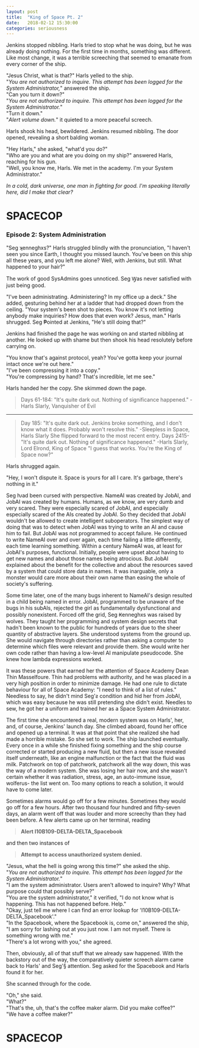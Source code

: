 ```yaml
---
layout: post
title:  "King of Space Pt. 2"
date:   2018-02-12 15:30:00
categories: seriousness
---
```


Jenkins stopped nibbling. Harls tried to stop what he was doing, but he was already doing nothing. For the first time in months, something was different. Like most change, it was a terrible screeching that seemed to emanate from every corner of the ship.

"Jesus Christ, what is that?" Harls yelled to the ship.  
"*You are not authorized to inquire. This attempt has been logged for the System Administrator,*" answered the ship.  
"Can you turn it down?"  
"*You are not authorized to inquire. This attempt has been logged for the System Administrator.*"   
"Turn it down."   
"*Alert volume down.*" it quieted to a more peaceful screech.  

Harls shook his head, bewildered. Jenkins resumed nibbling. The door opened, revealing a short balding woman.

"Hey Harls," she asked, "what'd you do?"  
"Who are you and what are you doing on my ship?" answered Harls, reaching for his gun.  
"Well, you know me, Harls. We met in the academy. I'm your System Administrator."  

*In a cold, dark universe, one man in fighting for good. I'm speaking literally here, did I make that clear?*

# SPACECOP  

### Episode 2: System Administration

"Seg ʞenneghxs?" Harls struggled blindly with the pronunciation, "I haven't seen you since Earth, I thought you missed launch. You've been on this ship all these years, and you left me alone? Well, with Jenkins, but still. What happened to your hair?"  

The work of good SysAdmins goes unnoticed. Seg Ꝡas never satisfied with just being good.

"I've been administrating. Administering? In my office up a deck." She added, gesturing behind her at a ladder that had dropped down from the ceiling. "Your system's been shot to pieces. You know it's not letting anybody make inquiries? How does that even work? Jesus, man." Harls shrugged. Seg ₱ointed at Jenkins, "He's still doing that?"  

Jenkins had finished the page he was working on and started nibbling at another. He looked up with shame but then shook his head resolutely before carrying on.

"You know that's against protocol, yeah? You've gotta keep your journal intact once we're out here."  
"I've been compressing it into a copy."  
"You're compressing by hand? That's incredible, let me see."  

Harls handed her the copy. She skimmed down the page.

>Days 61-184:
>"It's quite dark out. Nothing of significance happened."
>-Harls Slarly, Vanquisher of Evil
_______________
>Day 185:
>"It's quite dark out. Jenkins broke something, and I don't know what it does. Probably won't resolve this."
>-Sleepless in Space, Harls Slarly
She flipped forward to the most recent entry.
>Days 2415-
>"It's quite dark out. Nothing of significance happened."
>-Harls Slarly, Lord Elrond, King of Space
"I guess that works. You're the King of Space now?"  

Harls shrugged again.

"Hey, I won't dispute it. Space is yours for all I care. It's garbage, there's nothing in it."  

Seg ƕad been cursed with perspective. NameAI was created by JobAI, and JobAI was created by humans. Humans, as we know, are very dumb and very scared. They were especially scared of JobAI, and especially especially scared of the AIs created by JobAI. So they decided that JobAI wouldn't be allowed to create intelligent suboperators. The simplest way of doing that was to detect when JobAI was trying to write an AI and cause him to fail. But JobAI was not programmed to accept failure. He continued to write NameAI over and over again, each time failing a little differently, each time learning something. Within a century NameAI was, at least for JobAI's purposes, functional. Initially, people were upset about having to get new names and about those names being atrocious. But JobAI explained about the benefit for the collective and about the resources saved by a system that could store data in names. It was inarguable, only a monster would care more about their own name than easing the whole of society's suffering.

Some time later, one of the many bugs inherent to NameAI's design resulted in a child being named in error. JobAI, programmed to be unaware of the bugs in his subAIs, rejected the girl as fundamentally dysfunctional and possibly nonexistent. Forced off the grid, Seg Ꞣenneghxs was raised by wolves. They taught her programming and system design secrets that hadn't been known to the public for hundreds of years due to the sheer quantity of abstractive layers. She understood systems from the ground up. She would navigate through directories rather than asking a computer to determine which files were relevant and provide them. She would write her own code rather than having a low-level AI manipulate pseudocode. She knew how lambda expressions worked.

It was these powers that earned her the attention of Space Academy Dean Thin Masselfoure. Thin had problems with authority, and he was placed in a very high position in order to minimize damage. He had one rule to dictate behaviour for all of Space Academy: "I need to think of a list of rules." Needless to say, he didn't mind Seg'ƨ condition and hid her from JobAI, which was easy because he was still pretending she didn't exist. Needles to sew, he got her a uniform and trained her as a Space System Administrator.

The first time she encountered a real, modern system was on Harls', her, and, of course, Jenkins' launch day. She climbed aboard, found her office and opened up a terminal. It was at that point that she realized she had made a horrible mistake. So she set to work. The ship launched eventually. Every once in a while she finished fixing something and the ship course corrected or started producing a new fluid, but then a new issue revealed itself underneath, like an engine malfunction or the fact that the fluid was milk. Patchwork on top of patchwork, patchwork all the way down, this was the way of a modern system. She was losing her hair now, and she wasn't certain whether it was radiation, stress, age, an auto-immune issue, wolferus- the list went on. Too many options to reach a solution, it would have to come later.

Sometimes alarms would go off for a few minutes. Sometimes they would go off for a few hours. After two thousand four hundred and fifty-seven days, an alarm went off that was louder and more screechy than they had been before. A few alerts came up on her terminal, reading

>**Alert I10B109-DELTA-DELTA_Spacebook**

and then two instances of

>**Attempt to access unauthorized system denied.**

"Jesus, what the hell is going wrong this time?" she asked the ship.   
"*You are not authorized to inquire. This attempt has been logged for the System Administrator.*"   
"I am the system administrator. Users aren't allowed to inquire? Why? What purpose could that possibly serve?"   
"You are the system administrator," it verified, "I do not know what is happening. This has not happened before. Help."   
"Okay, just tell me where I can find an error lookup for 'I10B109-DELTA-DELTA_Spacebook'."   
"In the Spacebook, where the Spacebook is, come on," answered the ship, "I am sorry for lashing out at you just now. I am not myself. There is something wrong with me."   
"There's a lot wrong with you," she agreed.  

Then, obviously, all of that stuff that we already saw happened. With the backstory out of the way, the comparatively quieter screech alarm came back to Harls' and Seg'§ attention. Seg asked for the Spacebook and Harls found it for her.

She scanned through for the code.

"Oh," she said.  
"What?"  
"That's the, uh, that's the coffee maker alarm. Did you make coffee?"  
"We have a coffee maker?"  

# SPACECOP